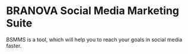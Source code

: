 # BRANOVA Social Media Marketing Suite

BSMMS is a tool, which will help you to reach your goals in social media faster.
